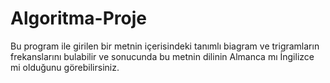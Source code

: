 # Algoritma-Proje
Bu program ile girilen bir metnin içerisindeki tanımlı biagram ve trigramların frekanslarını bulabilir ve sonucunda bu metnin dilinin Almanca mı İngilizce mi olduğunu görebilirsiniz.
